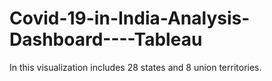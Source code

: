 # Covid-19-in-India-Analysis-Dashboard----Tableau
 In this visualization includes 28 states and 8 union territories.
